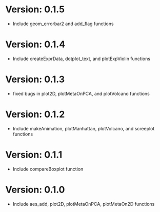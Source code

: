 # Version: 0.1.5
* Include geom_errorbar2 and add_flag functions

# Version: 0.1.4
* Include createExprData, dotplot_text, and plotExpViolin functions

# Version: 0.1.3
* fixed bugs in plot2D, plotMetaOnPCA, and plotVolcano functions

# Version: 0.1.2
* Include makeAnimation, plotManhattan, plotVolcano, and screeplot functions

# Version: 0.1.1
* Include compareBoxplot function

# Version: 0.1.0
* Include aes_add, plot2D, plotMetaOnPCA, plotMetaOn2D functions
